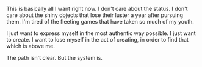 This is basically all I want right now.
I don't care about the status.
I don't care about the shiny objects that lose their luster a year after pursuing them.
I'm tired of the fleeting games that have taken so much of my youth.

I just want to express myself in the most authentic way possible.
I just want to create. I want to lose myself in the act of creating, in order to find that which is above me.

The path isn't clear. But the system is.